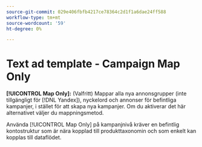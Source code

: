 ```yaml
---
source-git-commit: 029e406fbfb4217ce78364c2d1f1a6dae24ff588
workflow-type: tm+mt
source-wordcount: '59'
ht-degree: 0%

---
```

# Text ad template - Campaign Map Only

**[!UICONTROL Map Only]:** (Valfritt) Mappar alla nya annonsgrupper (inte tillgängligt för [!DNL Yandex]), nyckelord och annonser för befintliga kampanjer, i stället för att skapa nya kampanjer. Om du aktiverar det här alternativet väljer du mappningsmetod.

Använda [!UICONTROL Map Only] på kampanjnivå kräver en befintlig kontostruktur som är nära kopplad till produkttaxonomin och som enkelt kan kopplas till dataflödet.
